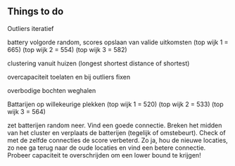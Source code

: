 ## Things to do

Outliers iteratief

battery volgorde random, scores opslaan van valide uitkomsten (top wijk 1 = 665) (top wijk 2 = 554) (top wijk 3 = 582)

clustering vanuit huizen (longest shortest distance of shortest)

overcapaciteit toelaten en bij outliers fixen

overbodige bochten weghalen

Battarijen op willekeurige plekken (top wijk 1 = 520) (top wijk 2 = 533) (top wijk 3 = 564)

zet batterijen random neer. Vind een goede connectie. Breken het midden van het cluster en verplaats de batterijen (tegelijk of omstebeurt). Check of met de zelfde connecties de score verbeterd. Zo ja, hou de nieuwe locaties, zo nee ga terug naar de oude locaties en vind een betere connectie.
Probeer capaciteit te overschrijden om een lower bound te krijgen!
